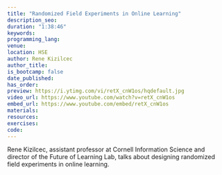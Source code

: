```yaml
---
title: "Randomized Field Experiments in Online Learning"
description_seo:
duration: "1:38:46"
keywords:
programming_lang:
venue:
location: HSE
author: Rene Kizilcec
author_title: 
is_bootcamp: false
date_published:
has_order:
preview: https://i.ytimg.com/vi/retX_cnW1os/hqdefault.jpg
video_url: https://www.youtube.com/watch?v=retX_cnW1os
embed_url: https://www.youtube.com/embed/retX_cnW1os
materials:
resources:
exercises:
code:
---
```


Rene Kizilcec, assistant professor at Cornell Information Science and director of the Future of Learning Lab, talks about designing randomized field experiments in online learning.

